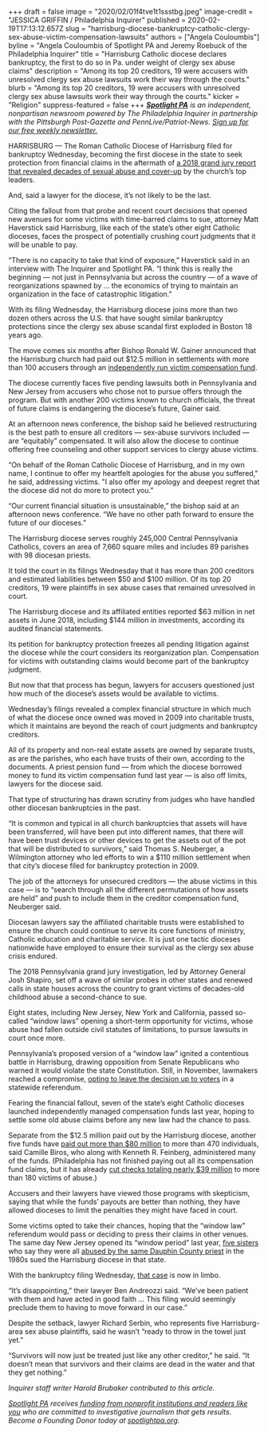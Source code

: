 +++
draft = false
image = "2020/02/01f4tve1t1ssstbg.jpeg"
image-credit = "JESSICA GRIFFIN / Philadelphia Inquirer"
published = 2020-02-19T17:13:12.657Z
slug = "harrisburg-diocese-bankruptcy-catholic-clergy-sex-abuse-victim-compensation-lawsuits"
authors = ["Angela Couloumbis"]
byline = "Angela Couloumbis of Spotlight PA and Jeremy Roebuck of the Philadelphia Inquirer"
title = "Harrisburg Catholic diocese declares bankruptcy, the first to do so in Pa. under weight of clergy sex abuse claims"
description = "Among its top 20 creditors, 19 were accusers with unresolved clergy sex abuse lawsuits work their way through the courts."
blurb = "Among its top 20 creditors, 19 were accusers with unresolved clergy sex abuse lawsuits work their way through the courts."
kicker = "Religion"
suppress-featured = false
+++
_**[Spotlight PA](https://www.spotlightpa.org/)** is an independent, nonpartisan newsroom powered by The Philadelphia Inquirer in partnership with the Pittsburgh Post-Gazette and PennLive/Patriot-News. [Sign up for our free weekly newsletter.](https://www.spotlightpa.org/newsletters/)_

HARRISBURG — The Roman Catholic Diocese of Harrisburg filed for bankruptcy Wednesday, becoming the first diocese in the state to seek protection from financial claims in the aftermath of [a 2018 grand jury report that revealed decades of sexual abuse and cover-up](https://www.inquirer.com/philly/news/catholic-church-sex-abuse-clergy-pennsylvania-grand-jury-report-released-names-20180814.html "https\://www.inquirer.com/philly/news/catholic-church-sex-abuse-clergy-pennsylvania-grand-jury-report-released-names-20180814.html") by the church’s top leaders.

And, said a lawyer for the diocese, it’s not likely to be the last.

Citing the fallout from that probe and recent court decisions that opened new avenues for some victims with time-barred claims to sue, attorney Matt Haverstick said Harrisburg, like each of the state’s other eight Catholic dioceses, faces the prospect of potentially crushing court judgments that it will be unable to pay.

“There is no capacity to take that kind of exposure,” Haverstick said in an interview with The Inquirer and Spotlight PA. “I think this is really the beginning — not just in Pennsylvania but across the country — of a wave of reorganizations spawned by … the economics of trying to maintain an organization in the face of catastrophic litigation.”

With its filing Wednesday, the Harrisburg diocese joins more than two dozen others across the U.S. that have sought similar bankruptcy protections since the clergy sex abuse scandal first exploded in Boston 18 years ago.

The move comes six months after Bishop Ronald W. Gainer announced that the Harrisburg church had paid out $12.5 million in settlements with more than 100 accusers through an [independently run victim compensation fund](https://www.inquirer.com/philly/business/catholic-archdiocese-philadelphia-priest-sexual-abuse-compensation-fund-20181108.html "https\://www.inquirer.com/philly/business/catholic-archdiocese-philadelphia-priest-sexual-abuse-compensation-fund-20181108.html").

The diocese currently faces five pending lawsuits both in Pennsylvania and New Jersey from accusers who chose not to pursue offers through the program. But with another 200 victims known to church officials, the threat of future claims is endangering the diocese’s future, Gainer said.

At an afternoon news conference, the bishop said he believed restructuring is the best path to ensure all creditors — sex-abuse survivors included — are “equitably” compensated. It will also allow the diocese to continue offering free counseling and other support services to clergy abuse victims.

“On behalf of the Roman Catholic Diocese of Harrisburg, and in my own name, I continue to offer my heartfelt apologies for the abuse you suffered," he said, addressing victims. "I also offer my apology and deepest regret that the diocese did not do more to protect you.”

“Our current financial situation is unsustainable,” the bishop said at an afternoon news conference. “We have no other path forward to ensure the future of our dioceses.”

The Harrisburg diocese serves roughly 245,000 Central Pennsylvania Catholics, covers an area of 7,660 square miles and includes 89 parishes with 98 diocesan priests.

It told the court in its filings Wednesday that it has more than 200 creditors and estimated liabilities between $50 and $100 million. Of its top 20 creditors, 19 were plaintiffs in sex abuse cases that remained unresolved in court.

The Harrisburg diocese and its affiliated entities reported $63 million in net assets in June 2018, including $144 million in investments, according its audited financial statements.

Its petition for bankruptcy protection freezes all pending litigation against the diocese while the court considers its reorganization plan. Compensation for victims with outstanding claims would become part of the bankruptcy judgment.

But now that that process has begun, lawyers for accusers questioned just how much of the diocese’s assets would be available to victims.

Wednesday’s filings revealed a complex financial structure in which much of what the diocese once owned was moved in 2009 into charitable trusts, which it maintains are beyond the reach of court judgments and bankruptcy creditors.

All of its property and non-real estate assets are owned by separate trusts, as are the parishes, who each have trusts of their own, according to the documents. A priest pension fund — from which the diocese borrowed money to fund its victim compensation fund last year — is also off limits, lawyers for the diocese said.

That type of structuring has drawn scrutiny from judges who have handled other diocesan bankruptcies in the past.

“It is common and typical in all church bankruptcies that assets will have been transferred, will have been put into different names, that there will have been trust devices or other devices to get the assets out of the pot that will be distributed to survivors,” said Thomas S. Neuberger, a Wilmington attorney who led efforts to win a $110 million settlement when that city’s diocese filed for bankruptcy protection in 2009.

The job of the attorneys for unsecured creditors — the abuse victims in this case — is to “search through all the different permutations of how assets are held” and push to include them in the creditor compensation fund, Neuberger said.

Diocesan lawyers say the affiliated charitable trusts were established to ensure the church could continue to serve its core functions of ministry, Catholic education and charitable service. It is just one tactic dioceses nationwide have employed to ensure their survival as the clergy sex abuse crisis endured.

The 2018 Pennsylvania grand jury investigation, led by Attorney General Josh Shapiro, set off a wave of similar probes in other states and renewed calls in state houses across the country to grant victims of decades-old childhood abuse a second-chance to sue.

Eight states, including New Jersey, New York and California, passed so-called “window laws” opening a short-term opportunity for victims, whose abuse had fallen outside civil statutes of limitations, to pursue lawsuits in court once more.

Pennsylvania’s proposed version of a “window law” ignited a contentious battle in Harrisburg, drawing opposition from Senate Republicans who warned it would violate the state Constitution. Still, in November, lawmakers reached a compromise, [opting to leave the decision up to voters](https://www.inquirer.com/politics/pennsylvania/pennsylvania-child-sexual-abuse-bill-statute-of-limitations-legislature-20191121.html "https\://www.inquirer.com/politics/pennsylvania/pennsylvania-child-sexual-abuse-bill-statute-of-limitations-legislature-20191121.html") in a statewide referendum.

Fearing the financial fallout, seven of the state’s eight Catholic dioceses launched independently managed compensation funds last year, hoping to settle some old abuse claims before any new law had the chance to pass.

Separate from the $12.5 million paid out by the Harrisburg diocese, another five funds have [paid out more than $80 million](https://www.inquirer.com/news/pennsylvania/pennsylvania-catholic-church-sexual-abuse-payments-20191226.html "https\://www.inquirer.com/news/pennsylvania/pennsylvania-catholic-church-sexual-abuse-payments-20191226.html") to more than 470 individuals, said Camille Biros, who along with Kenneth R. Feinberg, administered many of the funds. (Philadelphia has not finished paying out all its compensation fund claims, but it has already [cut checks totaling nearly $39 million](https://www.inquirer.com/opinion/clergy-abuse-pa-reparations-program-archdiocese-of-philadelphia-maria-panaritis-20200206.html "https\://www.inquirer.com/opinion/clergy-abuse-pa-reparations-program-archdiocese-of-philadelphia-maria-panaritis-20200206.html") to more than 180 victims of abuse.)

Accusers and their lawyers have viewed those programs with skepticism, saying that while the funds’ payouts are better than nothing, they have allowed dioceses to limit the penalties they might have faced in court.

Some victims opted to take their chances, hoping that the “window law” referendum would pass or deciding to press their claims in other venues. The same day New Jersey opened its “window period” last year, [five sisters](https://www.inquirer.com/news/inq/catholic-church-sex-abuse-how-one-pennsylvania-priest-terrorized-five-sisters-20180920.html "https\://www.inquirer.com/news/inq/catholic-church-sex-abuse-how-one-pennsylvania-priest-terrorized-five-sisters-20180920.html") who say they were all [abused by the same Dauphin County priest](https://www.inquirer.com/news/inq/catholic-church-sex-abuse-how-one-pennsylvania-priest-terrorized-five-sisters-20180920.html "https\://www.inquirer.com/news/inq/catholic-church-sex-abuse-how-one-pennsylvania-priest-terrorized-five-sisters-20180920.html") in the 1980s sued the Harrisburg diocese in that state.

With the bankruptcy filing Wednesday, [that case](https://www.inquirer.com/news/new-jersey-sex-abuse-lawsuits-dioceses-camden-philadelphia-mccarrick-fortney-boy-scouts-20191203.html "https\://www.inquirer.com/news/new-jersey-sex-abuse-lawsuits-dioceses-camden-philadelphia-mccarrick-fortney-boy-scouts-20191203.html") is now in limbo.

“It’s disappointing,” their lawyer Ben Andreozzi said. “We’ve been patient with them and have acted in good faith … This filing would seemingly preclude them to having to move forward in our case.”

Despite the setback, lawyer Richard Serbin, who represents five Harrisburg-area sex abuse plaintiffs, said he wasn’t “ready to throw in the towel just yet.”

“Survivors will now just be treated just like any other creditor,” he said. “It doesn’t mean that survivors and their claims are dead in the water and that they get nothing.”

*Inquirer staff writer Harold Brubaker contributed to this article.*

*[Spotlight PA](https://www.spotlightpa.org/) receives[ funding from nonprofit institutions and readers like you](https://www.spotlightpa.org/support) who are committed to investigative journalism that gets results. Become a Founding Donor today at [spotlightpa.org](https://www.spotlightpa.org/).*
